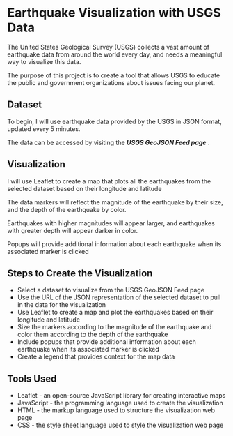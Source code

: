 # Earthquake Visualization with USGS Data

The United States Geological Survey (USGS) collects a vast amount of earthquake data from around the world every day, and needs a meaningful way to visualize this data.

The purpose of this project is to create a tool that allows USGS to educate the public and government organizations about issues facing our planet.

## Dataset

To begin, I will use earthquake data provided by the USGS in JSON format, updated every 5 minutes.

The data can be accessed by visiting the ***USGS GeoJSON Feed page*** .

## Visualization

I will use Leaflet to create a map that plots all the earthquakes from the selected dataset based on their longitude and latitude

The data markers will reflect the magnitude of the earthquake by their size, and the depth of the earthquake by color.

Earthquakes with higher magnitudes will appear larger, and earthquakes with greater depth will appear darker in color.

Popups will provide additional information about each earthquake when its associated marker is clicked

## Steps to Create the Visualization

* Select a dataset to visualize from the USGS GeoJSON Feed page
* Use the URL of the JSON representation of the selected dataset to pull in the data for the visualization
* Use Leaflet to create a map and plot the earthquakes based on their longitude and latitude
* Size the markers according to the magnitude of the earthquake and color them according to the depth of the earthquake
* Include popups that provide additional information about each earthquake when its associated marker is clicked
* Create a legend that provides context for the map data

## Tools Used

* Leaflet - an open-source JavaScript library for creating interactive maps
* JavaScript - the programming language used to create the visualization
* HTML - the markup language used to structure the visualization web page
* CSS - the style sheet language used to style the visualization web page
